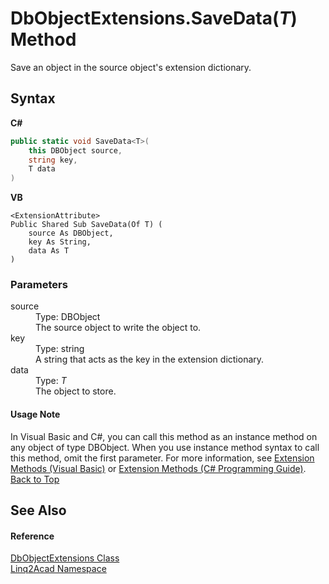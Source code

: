 # DbObjectExtensions.SaveData(*T*) Method 
 

Save an object in the source object's extension dictionary.

## Syntax

**C#**<br />
``` C#
public static void SaveData<T>(
	this DBObject source,
	string key,
	T data
)

```

**VB**<br />
``` VB
<ExtensionAttribute>
Public Shared Sub SaveData(Of T) ( 
	source As DBObject,
	key As String,
	data As T
)
```


### Parameters
<dl><dt>source</dt><dd>Type: DBObject<br />The source object to write the object to.</dd><dt>key</dt><dd>Type: string<br />A string that acts as the key in the extension dictionary.</dd><dt>data</dt><dd>Type: <i>T</i><br />The object to store.</dd></dl>


#### Usage Note
In Visual Basic and C#, you can call this method as an instance method on any object of type DBObject. When you use instance method syntax to call this method, omit the first parameter. For more information, see <a href="https://docs.microsoft.com/dotnet/visual-basic/programming-guide/language-features/procedures/extension-methods" target="_blank" rel="noopener noreferrer">Extension Methods (Visual Basic)</a> or <a href="https://docs.microsoft.com/dotnet/csharp/programming-guide/classes-and-structs/extension-methods" target="_blank" rel="noopener noreferrer">Extension Methods (C# Programming Guide)</a>.
<a href="#DbObjectExtensionsSaveDataT-Method">Back to Top</a>

## See Also


#### Reference
<a href="T_Linq2Acad_DbObjectExtensions.md#DbObjectExtensions-Class">DbObjectExtensions Class</a><br /><a href="N_Linq2Acad.md#Linq2Acad-Namespace">Linq2Acad Namespace</a><br />
